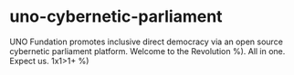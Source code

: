 # uno-cybernetic-parliament
UNO Fundation promotes inclusive direct democracy via an open source cybernetic parliament platform.
Welcome to the Revolution %).
All in one.
Expect us.
1x1>1+
%)
